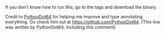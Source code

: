 If you don't know how to run this, go to the tags and download the binary.

Credit to [PythonDot64](https://github.com/PythonDot64) for helping me improve and type annotating everything. Go check him out at https://github.com/PythonDot64. (This line was written by PythonDot64, including this comment)
